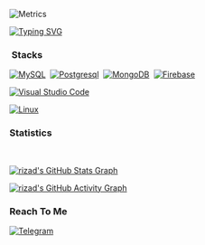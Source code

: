 ![Metrics](https://metrics.lecoq.io/riz4d?template=classic&config.timezone=America%2FNew_York)

[![Typing SVG](https://readme-typing-svg.herokuapp.com?color=%23F7EF10&lines=Muhammed+Rizad)](https://github.com/riz4d)

### &nbsp;Stacks
[![MySQL](https://img.shields.io/badge/-MySQL-333333?style=flat&logo=mysql)](https://www.mysql.com/)&nbsp;
[![Postgresql](https://img.shields.io/badge/-Postgres-333333?style=flat&logo=postgresql)](https://www.postgresql.org/)&nbsp;
[![MongoDB](https://img.shields.io/badge/-MongoDB-333333?style=flat&logo=mongodb)](https://www.mongodb.com/)&nbsp;
[![Firebase](https://img.shields.io/badge/-Firebase-333333?style=flat&logo=firebase)](https://firebase.google.com/)&nbsp;

[![Visual Studio Code](https://img.shields.io/badge/-Visual%20Studio%20Code-333333?style=flat&logo=visual-studio-code&logoColor=007ACC)](https://vscode.dev/)&nbsp;


[![Linux](https://img.shields.io/badge/-Linux-333333?style=flat&logo=Kalilinux)](https://www.kali.org)&nbsp;

<h3>Statistics</h3>
<br>

[![rizad's GitHub Stats Graph](https://github-readme-streak-stats.herokuapp.com/?user=riz4d&theme=dark)](https://github.com/riz4d)

[![rizad's GitHub Activity Graph](https://activity-graph.herokuapp.com/graph?username=riz4d&theme=react-dark&custom_title=Contribution+Graph)](https://github.com/riz4d)
</div>


<h3>Reach To Me</h3>

[![Telegram](https://img.shields.io/badge/Telegram-grey?style=for-the-badge&logo=telegram)](https://telegram.me/rizad_x96)


